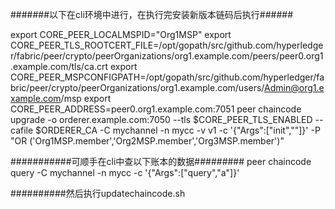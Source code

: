 
#######以下在cli环境中进行，在执行完安装新版本链码后执行######

export CORE_PEER_LOCALMSPID="Org1MSP"
export CORE_PEER_TLS_ROOTCERT_FILE=/opt/gopath/src/github.com/hyperledger/fabric/peer/crypto/peerOrganizations/org1.example.com/peers/peer0.org1.example.com/tls/ca.crt
export CORE_PEER_MSPCONFIGPATH=/opt/gopath/src/github.com/hyperledger/fabric/peer/crypto/peerOrganizations/org1.example.com/users/Admin@org1.example.com/msp
export CORE_PEER_ADDRESS=peer0.org1.example.com:7051
peer chaincode upgrade -o orderer.example.com:7050 --tls $CORE_PEER_TLS_ENABLED --cafile $ORDERER_CA -C mychannel -n mycc -v v1 -c '{"Args":["init",""]}' -P "OR ('Org1MSP.member','Org2MSP.member','Org3MSP.member')"

###########可顺手在cli中查以下账本的数据#########
peer chaincode query -C mychannel -n mycc -c '{"Args":["query","a"]}'


##########然后执行updatechaincode.sh
